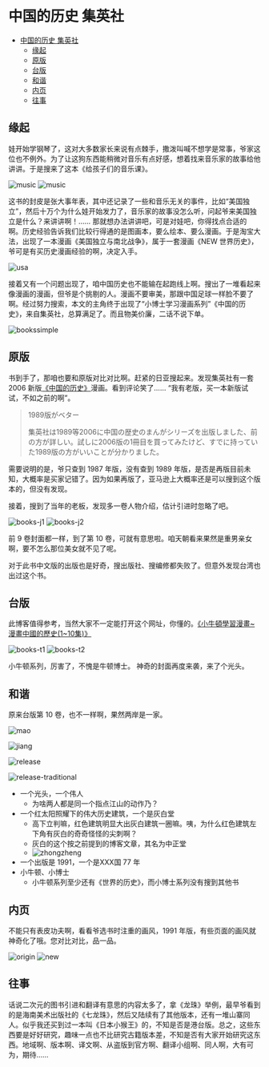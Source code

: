 # 中国的历史 集英社

- [中国的历史 集英社](#中国的历史-集英社)
  - [缘起](#缘起)
  - [原版](#原版)
  - [台版](#台版)
  - [和谐](#和谐)
  - [内页](#内页)
  - [往事](#往事)

## 缘起

娃开始学钢琴了，这对大多数家长来说有点棘手，撒泼叫喊不想学是常事，爷家这位也不例外。为了让这狗东西能稍微对音乐有点好感，想着找来音乐家的故事给他讲讲。于是搜来了这本《给孩子们的音乐课》。

![music](./img/music.jpg)
![music](./img/musicmap.jpg)

这书的封皮是张大事年表，其中还记录了一些和音乐无关的事件，比如“美国独立”，然后十万个为什么娃开始发力了，音乐家的故事没怎么听，问起爷来美国独立是什么？来讲讲啊！…… 那就想办法讲讲吧，可是对娃吧，你得找点合适的啊。历史经验告诉我们比较行得通的是图画本，要么绘本、要么漫画。于是淘宝大法，出现了一本漫画《美国独立与南北战争》，属于一套漫画《NEW 世界历史》，爷可是有买历史漫画经验的啊，决定入手。

![usa](./img/usa.jpg)

接着又有一个问题出现了，咱中国历史也不能输在起跑线上啊。搜出了一堆看起来像漫画的漫画，但爷是个挑剔的人。漫画不要审美，那跟中国足球一样脸不要了啊。经过努力搜索，本文的主角终于出现了“小博士学习漫画系列”《中国的历史》，来自集英社，总算满足了。而且物美价廉，二话不说下单。

![bookssimple](./img/bookssimple.jpg)

## 原版

书到手了，那咱也要和原版对比对比啊。赶紧的日亚搜起来。发现集英社有一套 2006 新版[《中国的历史》](https://www.amazon.co.jp/%E5%AD%A6%E7%BF%92%E6%BC%AB%E7%94%BB-%E4%B8%AD%E5%9B%BD%E3%81%AE%E6%AD%B4%E5%8F%B2-%E4%B8%AD%E5%9B%BD%E6%96%87%E6%98%8E%E3%81%AE%E3%81%82%E3%81%91%E3%81%BC%E3%81%AE-%E5%85%88%E5%8F%B2%E6%99%82%E4%BB%A3-%E6%AE%B7%E3%83%BB%E5%91%A8%E3%83%BB%E6%98%A5%E7%A7%8B%E3%83%BB%E6%88%A6%E5%9B%BD%E6%99%82%E4%BB%A3/dp/4082482016/)漫画。看到评论笑了…… “我有老版，买一本新版试试，不如之前的啊”。

> 1989版がベター
> 
> 集英社は1989等2006に中国の歴史のまんがシリーズを出版しました、前の方が詳しい。試しに2006版の1冊目を買ってみたけど、すでに持っていた1989版の方がいいことが分かりました。

需要说明的是，爷只查到 1987 年版，没有查到 1989 年版，是否是再版目前未知，大概率是买家记错了。因为如果再版了，亚马逊上大概率还是可以搜到这个版本的，但没有发现。

接着，搜到了当年的老板，发现多一卷人物介绍，估计引进时忽略了吧。

![books-j1](./img/books-j1.jpg)
![books-j2](./img/books-j2.jpg)

前 9 卷封面都一样，到了第 10 卷，可就有意思啦。咱天朝看来果然是重男亲女啊，要不怎么那位美女就不见了呢。

对于此书中文版的出版也是好奇，搜出版社、搜编修都失败了。但意外发现台湾也出过这个书。

## 台版

此博客值得参考，当然大家不一定能打开这个网址，你懂的。[《小牛頓學習漫畫~漫畫中國的歷史(1~10集)》](https://blog.xuite.net/wenshan288/twblog/576818260-%E5%B0%8F%E7%89%9B%E9%A0%93%E5%AD%B8%E7%BF%92%E6%BC%AB%E7%95%AB~%E6%BC%AB%E7%95%AB%E4%B8%AD%E5%9C%8B%E7%9A%84%E6%AD%B7%E5%8F%B2%281~10%E9%9B%86%29)


![books-t1](./img/books-t1.jpg)
![books-t2](./img/books-t2.jpg)

小牛顿系列，厉害了，不愧是牛顿博士。 神奇的封面再度来袭，来了个光头。

## 和谐

原来台版第 10 卷，也不一样啊，果然两岸是一家。

![mao](./img/mao.jpeg)

![jiang](./img/jiang.jpg)

![release](./img/release-simple.jpeg)

![release-traditional](./img/release-traditional.jpg)

- 一个光头，一个伟人
  - 为啥两人都是同一个指点江山的动作乃？
- 一个红太阳照耀下的伟大历史建筑，一个是灰白堂
  - 高下立判嘛，红色建筑明显大出灰白建筑一圈嘛。咦，为什么红色建筑左下角有灰白的奇奇怪怪的尖刺啊？
  - 灰白的这个按之前提到的博客文章，其名为中正堂
  - ![zhongzheng](./img/zhongzheng.jpg)
- 一个出版是 1991，一个是XXX国 77 年
- 小牛顿、小博士
  - 小牛顿系列至少还有《世界的历史》，而小博士系列没有搜到其他书

## 内页

不能只有表皮功夫啊，看看爷选书时注重的画风，1991 年版，有些页面的画风就神奇化了哦。您对比对比，品一品。

![origin](./img/origin.jpeg)
![new](./img/new.jpeg)

## 往事

话说二次元的图书引进和翻译有意思的内容太多了，拿《龙珠》举例，最早爷看到的是海南美术出版社的《七龙珠》，然后又陆续有了其他版本，还有一堆山寨同人。似乎我还买到过一本叫《日本小猴王》的，不知是否是港台版。总之，这些东西要是好好研究，趣味一点也不比研究古籍版本差，不知是否有大家开始研究这东西。地域啊、版本啊、译文啊、从盗版到官方啊、翻译小组啊、同人啊，大有可为，期待……

